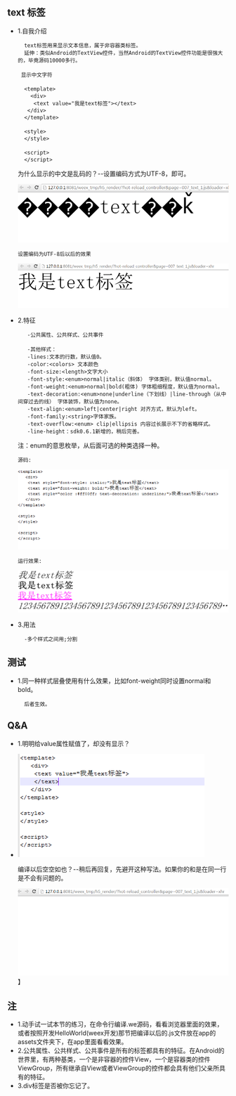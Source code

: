 ## text 标签
- 1.自我介绍
      
        text标签用来显示文本信息，属于非容器类标签。
        延伸：类似Android的TextView控件，当然Android的TextView控件功能是很强大的，毕竟源码10000多行。
    
       显示中文字符
        
        <template>
          <div>
	       <text value="我是text标签"></text>
         </div>
        </template>

        <style>
        </style>

        <script>
        </script>
      
     为什么显示的中文是乱码的？--设置编码方式为UTF-8，即可。   

     ![](androidImgs/007_1.png)

      设置编码为UTF-8后以后的效果

     ![](androidImgs/007_2.png)
- 2.特征

         -公共属性、公共样式、公共事件

         -其他样式：
         -lines:文本的行数，默认值0。
         -color:<colors> 文本颜色
         -font-size:<length>文字大小
         -font-style:<enum>normal|italic（斜体） 字体类别，默认值normal。
         -font-weight:<enum>normal|bold(粗体) 字体粗细程度，默认值为normal。
         -text-decoration:<enum>none|underline（下划线）|line-through（从中间穿过去的线） 字体装饰，默认值为none。
         -text-align:<enum>left|center|right 对齐方式，默认为left。
         -font-family:<string>字体家族。
         -text-overflow:<enum> clip|ellipsis 内容过长展示不下的省略样式。
         -line-height：sdk0.6.1新增的，稍后完善。

     注：enum的意思枚举，从后面可选的种类选择一种。
     
      源码:
    
    ![](androidImgs/007_5.png)

      运行效果:
    
     ![](androidImgs/007_6.png)
- 3.用法
         
        -多个样式之间用;分割
        


## 测试
- 1.同一种样式层叠使用有什么效果，比如font-weight同时设置normal和bold。

        后者生效。
## Q&A
- 1.明明给value属性赋值了，却没有显示？
- 
   ![](androidImgs/007_3.png)
    
   编译以后空空如也？--稍后再回复，先避开这种写法。如果你的<text>和</text>是在同一行是不会有问题的。

   ![](androidImgs/007_4.png)】

## 注
- 1.动手试一试本节的练习，在命令行编译.we源码，看看浏览器里面的效果，或者按照开发HelloWorld(weex开发)那节把编译以后的.js文件放在app的assets文件夹下，在app里面看看效果。
- 2.公共属性、公共样式、公共事件是所有的标签都具有的特征。在Android的世界里，有两种基类，一个是非容器的控件View，一个是容器类的控件ViewGroup，所有继承自View或者ViewGroup的控件都会具有他们父亲所具有的特征。
- 3.div标签是否被你忘记了。